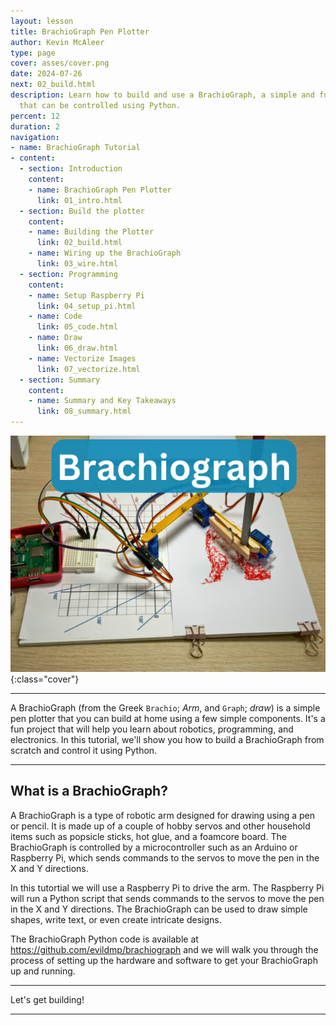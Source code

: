 ```yaml
---
layout: lesson
title: BrachioGraph Pen Plotter
author: Kevin McAleer
type: page
cover: asses/cover.png
date: 2024-07-26
next: 02_build.html
description: Learn how to build and use a BrachioGraph, a simple and fun drawing robot
  that can be controlled using Python.
percent: 12
duration: 2
navigation:
- name: BrachioGraph Tutorial
- content:
  - section: Introduction
    content:
    - name: BrachioGraph Pen Plotter
      link: 01_intro.html
  - section: Build the plotter
    content:
    - name: Building the Plotter
      link: 02_build.html
    - name: Wiring up the BrachioGraph
      link: 03_wire.html
  - section: Programming
    content:
    - name: Setup Raspberry Pi
      link: 04_setup_pi.html
    - name: Code
      link: 05_code.html
    - name: Draw
      link: 06_draw.html
    - name: Vectorize Images
      link: 07_vectorize.html
  - section: Summary
    content:
    - name: Summary and Key Takeaways
      link: 08_summary.html
---
```



![Cover](assets/cover.png){:class="cover"}

---

A BrachioGraph (from the Greek `Brachio`; *Arm*, and `Graph`; *draw*) is a simple pen plotter that you can build at home using a few simple components. It's a fun project that will help you learn about robotics, programming, and electronics. In this tutorial, we'll show you how to build a BrachioGraph from scratch and control it using Python.

---

## What is a BrachioGraph?

A BrachioGraph is a type of robotic arm designed for drawing using a pen or pencil. It is made up of a couple of hobby servos and other household items such as popsicle sticks, hot glue, and a foamcore board. The BrachioGraph is controlled by a microcontroller such as an Arduino or Raspberry Pi, which sends commands to the servos to move the pen in the X and Y directions.

In this tutortial we will use a Raspberry Pi to drive the arm. The Raspberry Pi will run a Python script that sends commands to the servos to move the pen in the X and Y directions. The BrachioGraph can be used to draw simple shapes, write text, or even create intricate designs.

The BrachioGraph Python code is available at <https://github.com/evildmp/brachiograph> and we will walk you through the process of setting up the hardware and software to get your BrachioGraph up and running.

---

Let's get building!

---